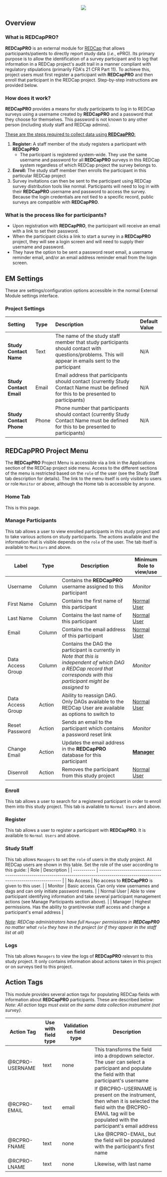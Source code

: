 <center>
   <img src="https://i.imgur.com/5Xq2Vqt.png">
</center>

## Overview

### What is REDCapPRO?
**REDCapPRO** is an external module for [REDCap](https://projectredcap.org) that allows participants/patients to directly report study data (*i.e.*, ePRO). Its primary purpose is to allow the identification of a survey participant and to log that information in a REDCap project's audit trail in a manner compliant with regulatory stipulations (primarily FDA's 21 CFR Part 11). To achieve this, project users must first register a participant with **REDCapPRO** and then enroll that participant in the REDCap project. Step-by-step instructions are provided below.

### How does it work?
**REDCapPRO** provides a means for study participants to log in to REDCap surveys using a username created by **REDCapPRO** and a password that they choose for themselves. This password is not known to any other person (including study staff and REDCap admins). 

<u>These are the steps required to collect data using **REDCapPRO**:</u>

1. **Register:** A staff member of the study registers a participant with **REDCapPRO**
   * The participant is registered system-wide. They use the same username and password for all **REDCapPRO** surveys in this REDCap system regardless of which REDCap project the survey belongs to.
2. **Enroll:** The study staff member then enrolls the participant in this particular REDCap project
3. Survey invitations can then be sent to the participant using REDCap survey distribution tools like normal. Participants will need to log in with their **REDCapPRO** username and password to access the survey. Because the login credentials are not tied to a specific record, public surveys are compatible with **REDCapPRO**.

### What is the process like for participants?
* Upon registration with **REDCapPRO**, the participant will receive an email with a
link to set their password.
* When the participant clicks a link to start a survey in a **REDCapPRO** project, they will see a login screen and will need to supply their username and password.
* They have the option to be sent a password reset email, a username reminder email, and/or an email address reminder email from the login screen.
## EM Settings
These are settings/configuration options accessible in the normal External Module settings interface.

### Project Settings

| Setting                 | Type  | Description                                                                                                                                           | Default Value |
| :---------------------- | :---- | :---------------------------------------------------------------------------------------------------------------------------------------------------- | :------------ |
| **Study Contact Name**  | Text  | The name of the study staff member that study participants should contact with questions/problems. This will appear in emails sent to the participant | N/A           |
| **Study Contact Email** | Email | Email address that participants should contact (currently Study Contact Name must be defined for this to be presented to participants)                | N/A           |
| **Study Contact Phone** | Phone | Phone number that participants should contact (currently Study Contact Name must be defined for this to be presented to participants)                 | N/A           |


## REDCapPRO Project Menu

The **REDCapPRO** Project Menu is accessible via a link in the Applications section of the REDCap project side menu. Access to the different sections of the menu is restricted based on the `role` of the user (see the Study Staff tab description for details). The link to the menu itself is only visible to users or role `Monitor` or above, although the Home tab is accessible by anyone. 

### Home Tab
This is this page.

### Manage Participants
This tab allows a user to view enrolled participants in this study project and to 
take various actions on study participants. The actions available
and the information that is visible depends on the `role` of the user. The tab
itself is available to `Monitors` and above.

| Label             | Type   | Description                                                                                                                                                               | Minimum Role to view/use |
| ----------------- | ------ | ------------------------------------------------------------------------------------------------------------------------------------------------------------------------- | ------------------------ |
| Username          | Column | Contains the **REDCapPRO** username assigned to this participant                                                                                                          | *Monitor*                |
| First Name        | Column | Contains the first name of this participant                                                                                                                               | <u>Normal User</u>       |
| Last Name         | Column | Contains the last name of this participant                                                                                                                                | <u>Normal User</u>       |
| Email             | Column | Contains the email address of this participant                                                                                                                            | <u>Normal User</u>       |
| Data Access Group | Column | Contains the DAG the participant is currently in *Note that this is independent of which DAG a REDCap record that corresponds with this participant might be assigned to* | *Monitor*                |
| Data Access Group | Action | Ability to reassign DAG. Only DAGs available to the REDCap User are available as options to switch to                                                                     | <u>Normal User</u>       |
| Reset Password    | Action | Sends an email to the participant which contains a password reset link                                                                                                    | *Monitor*                |
| Change Email      | Action | Updates the email address in the **REDCapPRO** database for this participant                                                                                              | <u>**Manager**</u>       |
| Disenroll         | Action | Removes the participant from this study project                                                                                                                           | <u>Normal User</u>       |

### Enroll
This tab allows a user to search for a registered participant in order to enroll
them into this study project. This tab is available to `Normal Users` and above.

### Register
This tab allows a user to register a participant with **REDCapPRO**. It is available
to `Normal Users` and above.

### Study Staff
This tab allows `Managers` to set the `role` of users in the study project. All
REDCap users are shown in this table. Set the role of the user according to this
guide:
| Role        | Description                                                                                                                               |
| ----------- | ----------------------------------------------------------------------------------------------------------------------------------------- |
| No Access   | No access to **REDCapPRO** is given to this user.                                                                                         |
| Monitor     | Basic access. Can only view usernames and dags and can only initiate password resets.                                                     |
| Normal User | Able to view participant identifying information and take several participant management actions (see Manage Participants section above). |
| Manager     | Highest permissions. Has the ability to grant/revoke staff access and change a participant's email address                                |

*<u>Note</u>: REDCap administrators have full `Manager` permissions in **REDCapPRO** no matter what `role` they have in the project (or if they appear in the staff list at all)*

### Logs
This tab allows `Managers` to view the logs of **REDCapPRO** relevant to this study
project. It only contains information about actions taken in this project or on
surveys tied to this project. 



## Action Tags

This module provides several action tags for populating REDCap fields with 
information about **REDCapPRO** participants. These are described below:
*Note: All action tags must exist on the same data collection instrument (not survey).*

| Action Tag      | Use with field type | Validation on field type | Description                                                                                                                                                          |
| --------------- | ------------------- | ------------------------ | -------------------------------------------------------------------------------------------------------------------------------------------------------------------- |
| @RCPRO-USERNAME | text                | none                     | This transforms the field into a dropdown selector. The user can select a participant and populate the field with that participant's username                        |
| @RCPRO-EMAIL    | text                | email                    | If @RCPRO-USERNAME is present on the instrument, then when it is selected the field with the @RCPRO-EMAIL tag will be populated with the participant's email address |
| @RCPRO-FNAME    | text                | none                     | Like @RCPRO-EMAIL, but the field will be populated with the participant's first name                                                                                 |
| @RCPRO-LNAME    | text                | none                     | Likewise, with last name                                                                                                                                             |
